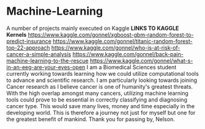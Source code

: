 # Machine-Learning
A number of projects mainly executed on Kaggle
**LINKS TO KAGGLE Kernels**
https://www.kaggle.com/gonnel/xgboost-gbm-random-forest-to-predict-insurance
https://www.kaggle.com/gonnel/titanic-random-forest-top-22-approach
https://www.kaggle.com/gonnel/who-is-at-risk-of-cancer-a-simple-analysis
https://www.kaggle.com/gonnel/back-pain-machine-learning-to-the-rescue
https://www.kaggle.com/gonnel/what-s-in-an-eeg-are-your-eyes-open
 I am a Biomedical Sciences student currently working towards learning how we could utilize computational tools to advance and scientific research. 
  I am particularly looking towards joining Cancer research as I believe cancer is one of humanity's greatest threats. With the high overlap amongst many cancers, utilizing machine learning tools could prove to be essential in correctly classifying and diagnosing cancer type. This would save many lives, money and time especially in the developing world.
  This is therefore a journey not just for myself but one for the greatest benefit of mankind.
   Thank you for passing by,
    Nelson. 
